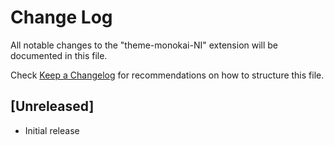 # Change Log
All notable changes to the "theme-monokai-NI" extension will be documented in this file.

Check [Keep a Changelog](http://keepachangelog.com/) for recommendations on how to structure this file.

## [Unreleased]
- Initial release
